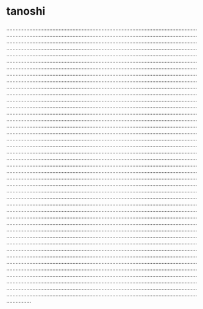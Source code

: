 # tanoshi
........................................................................................................................................................................................................................................................................................................................................................................................................................................................................................................................................................................................................................................................................................................................................................................................................................................................................................................................................................................................................................................................................................................................................................................................................................................................................................................................................................................................................................................................................................................................................................................................................................................................................................................................................................................................................................................................................................................................................................................................................................................................................................................................................................................................................................................................................................................................................................................................................................................................................................................................................................................................................................................................................................................................................................................................................................................................................................................................................................................................................................................................................................................................................................................................................................................................................................................................................................................................................................................................................................................................................................................................................................................................................................................................................................................................................................................................................................................................................................................................................................................................................................................................................................................................................................................................................................................................................................................................................................................................................................................................................................................................................................................................................................................................................................................................................................................................................................................................................................................................................................................................................................................................................................................................................................................................................................................................................................................................................................................